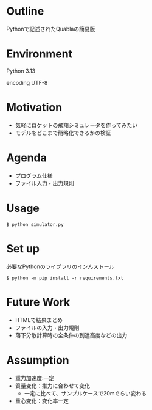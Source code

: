 # Outline
Pythonで記述されたQuablaの簡易版

# Environment
Python 3.13

encoding UTF-8


# Motivation
* 気軽にロケットの飛翔シミュレータを作ってみたい
* モデルをどこまで簡略化できるかの検証

# Agenda
* プログラム仕様 
* ファイル入力・出力規則

# Usage

```
$ python simulator.py
```

# Set up

必要なPythonのライブラリのインんストール
```
$ python -m pip install -r requirements.txt
```

# Future Work
* HTMLで結果まとめ
* ファイルの入力・出力規則
* 落下分散計算時の全条件の到達高度などの出力

# Assumption
* 重力加速度:一定
* 質量変化：推力に合わせて変化
    * 一定に比べて、サンプルケースで20mぐらい変わる
* 重心変化：変化率一定